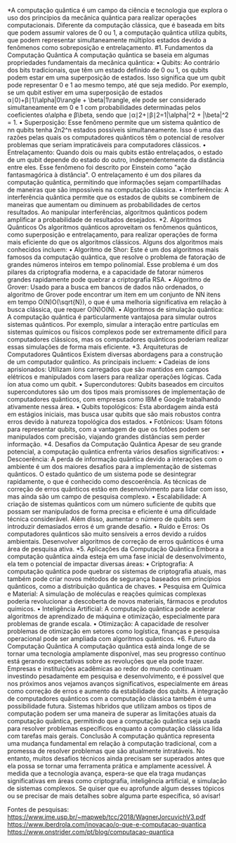 *A computação quântica é um campo da ciência e tecnologia que explora o uso dos princípios da mecânica quântica para realizar operações computacionais. Diferente da computação clássica, que é baseada em bits que podem assumir valores de 0 ou 1, a computação quântica utiliza qubits, que podem representar simultaneamente múltiplos estados devido a fenômenos como sobreposição e entrelaçamento.
                                  #1. Fundamentos da Computação Quântica
A computação quântica se baseia em algumas propriedades fundamentais da mecânica quântica:
•	Qubits: Ao contrário dos bits tradicionais, que têm um estado definido de 0 ou 1, os qubits podem estar em uma superposição de estados. Isso significa que um qubit pode representar 0 e 1 ao mesmo tempo, até que seja medido. Por exemplo, se um qubit estiver em uma superposição de estados α∣0⟩+β∣1⟩\alpha|0\rangle + \beta|1\rangle, ele pode ser considerado simultaneamente em 0 e 1 com probabilidades determinadas pelos coeficientes α\alpha e β\beta, sendo que ∣α∣2+∣β∣2=1|\alpha|^2 + |\beta|^2 = 1.
•	Superposição: Esse fenômeno permite que um sistema quântico de nn qubits tenha 2n2^n estados possíveis simultaneamente. Isso é uma das razões pelas quais os computadores quânticos têm o potencial de resolver problemas que seriam impraticáveis para computadores clássicos.
•	Entrelaçamento: Quando dois ou mais qubits estão entrelaçados, o estado de um qubit depende do estado do outro, independentemente da distância entre eles. Esse fenômeno foi descrito por Einstein como "ação fantasmagórica à distância". O entrelaçamento é um dos pilares da computação quântica, permitindo que informações sejam compartilhadas de maneiras que são impossíveis na computação clássica.
•	Interferência: A interferência quântica permite que os estados de qubits se combinem de maneiras que aumentam ou diminuem as probabilidades de certos resultados. Ao manipular interferências, algoritmos quânticos podem amplificar a probabilidade de resultados desejados.
                                  *2. Algoritmos Quânticos
Os algoritmos quânticos aproveitam os fenômenos quânticos, como superposição e entrelaçamento, para realizar operações de forma mais eficiente do que os algoritmos clássicos. Alguns dos algoritmos mais conhecidos incluem:
•	Algoritmo de Shor: Este é um dos algoritmos mais famosos da computação quântica, que resolve o problema de fatoração de grandes números inteiros em tempo polinomial. Esse problema é um dos pilares da criptografia moderna, e a capacidade de fatorar números grandes rapidamente pode quebrar a criptografia RSA.
•	Algoritmo de Grover: Usado para a busca em bancos de dados não ordenados, o algoritmo de Grover pode encontrar um item em um conjunto de NN itens em tempo O(N)O(\sqrt{N}), o que é uma melhoria significativa em relação à busca clássica, que requer O(N)O(N).
•	Algoritmos de simulação quântica: A computação quântica é particularmente vantajosa para simular outros sistemas quânticos. Por exemplo, simular a interação entre partículas em sistemas químicos ou físicos complexos pode ser extremamente difícil para computadores clássicos, mas os computadores quânticos poderiam realizar essas simulações de forma mais eficiente.
                                  *3. Arquiteturas de Computadores Quânticos
Existem diversas abordagens para a construção de um computador quântico. As principais incluem:
•	Cadeias de íons aprisionados: Utilizam íons carregados que são mantidos em campos elétricos e manipulados com lasers para realizar operações lógicas. Cada íon atua como um qubit.
•	Supercondutores: Qubits baseados em circuitos supercondutores são um dos tipos mais promissores de implementação de computadores quânticos, com empresas como IBM e Google trabalhando ativamente nessa área.
•	Qubits topológicos: Esta abordagem ainda está em estágios iniciais, mas busca usar qubits que são mais robustos contra erros devido à natureza topológica dos estados.
•	Fotônicos: Usam fótons para representar qubits, com a vantagem de que os fotões podem ser manipulados com precisão, viajando grandes distâncias sem perder informação.
                                  *4. Desafios da Computação Quântica
Apesar de seu grande potencial, a computação quântica enfrenta vários desafios significativos:
•	Descoerência: A perda de informação quântica devido a interações com o ambiente é um dos maiores desafios para a implementação de sistemas quânticos. O estado quântico de um sistema pode se desintegrar rapidamente, o que é conhecido como descoerência. As técnicas de correção de erros quânticos estão em desenvolvimento para lidar com isso, mas ainda são um campo de pesquisa complexo.
•	Escalabilidade: A criação de sistemas quânticos com um número suficiente de qubits que possam ser manipulados de forma precisa e eficiente é uma dificuldade técnica considerável. Além disso, aumentar o número de qubits sem introduzir demasiados erros é um grande desafio.
•	Ruído e Erros: Os computadores quânticos são muito sensíveis a erros devido a ruídos ambientais. Desenvolver algoritmos de correção de erros quânticos é uma área de pesquisa ativa.
                                  *5. Aplicações da Computação Quântica
Embora a computação quântica ainda esteja em uma fase inicial de desenvolvimento, ela tem o potencial de impactar diversas áreas:
•	Criptografia: A computação quântica pode quebrar os sistemas de criptografia atuais, mas também pode criar novos métodos de segurança baseados em princípios quânticos, como a distribuição quântica de chaves.
•	Pesquisa em Química e Material: A simulação de moléculas e reações químicas complexas poderia revolucionar a descoberta de novos materiais, fármacos e produtos químicos.
•	Inteligência Artificial: A computação quântica pode acelerar algoritmos de aprendizado de máquina e otimização, especialmente para problemas de grande escala.
•	Otimização: A capacidade de resolver problemas de otimização em setores como logística, finanças e pesquisa operacional pode ser ampliada com algoritmos quânticos.
                                *6. Futuro da Computação Quântica
A computação quântica está ainda longe de se tornar uma tecnologia amplamente disponível, mas seu progresso contínuo está gerando expectativas sobre as revoluções que ela pode trazer. Empresas e instituições acadêmicas ao redor do mundo continuam investindo pesadamente em pesquisa e desenvolvimento, e é possível que nos próximos anos vejamos avanços significativos, especialmente em áreas como correção de erros e aumento da estabilidade dos qubits.
A integração de computadores quânticos com a computação clássica também é uma possibilidade futura. Sistemas híbridos que utilizam ambos os tipos de computação podem ser uma maneira de superar as limitações atuais da computação quântica, permitindo que a computação quântica seja usada para resolver problemas específicos enquanto a computação clássica lida com tarefas mais gerais.
Conclusão
A computação quântica representa uma mudança fundamental em relação à computação tradicional, com a promessa de resolver problemas que são atualmente intratáveis. No entanto, muitos desafios técnicos ainda precisam ser superados antes que ela possa se tornar uma ferramenta prática e amplamente acessível. À medida que a tecnologia avança, espera-se que ela traga mudanças significativas em áreas como criptografia, inteligência artificial, e simulação de sistemas complexos.
Se quiser que eu aprofunde algum desses tópicos ou se precisar de mais detalhes sobre alguma parte específica, só avisar!


Fontes de pesquisas:
https://www.ime.usp.br/~mapweb/tcc/2018/WagnerJorcuvichV3.pdf
https://www.iberdrola.com/inovacao/o-que-e-computacao-quantica
https://www.onstrider.com/pt/blog/computacao-quantica
